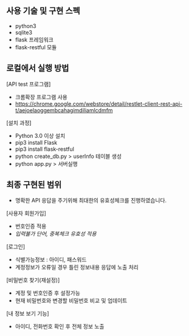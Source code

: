 사용 기술 및 구현 스펙
-
- python3
- sqlite3
- flask 프레임워크
- flask-restful 모듈

로컬에서 실행 방법
-
[API test 프로그램]
- 크롬확장 프로그램 사용
- https://chrome.google.com/webstore/detail/restlet-client-rest-api-t/aejoelaoggembcahagimdiliamlcdmfm

[설치 과정]
- Python 3.0 이상 설치
- pip3 install Flask
- pip3 install flask-restful
- python create_db.py > userInfo 테이블 생성
- python app.py > 서버실행

최종 구현된 범위
-
- 명확한 API 응답을 주기위해 최대한의 유효성체크를 진행하였습니다.

[사용자 회원가입]
- 번호인증 적용
- *입력불가 단어, 중복체크 유효성 적용*

[로그인]
- 식별가능정보 : 아이디, 패스워드
- 계정정보가 오류일 경우 틀린 정보내용 응답에 노출 처리

[비밀번호 찾기(재설정)]
- 계정 및 번호인증 후 설정가능
- 현재 비밀번호와 변경할 비밀번호 비교 및 업데이트

[내 정보 보기 기능]
- 아이디, 전화번호 확인 후 전체 정보 노출